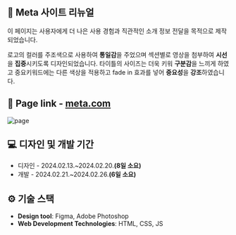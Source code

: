 ## 🥽 Meta 사이트 리뉴얼

이 페이지는 사용자에게 더 나은 사용 경험과 직관적인 소개 정보 전달을 목적으로 제작되었습니다.

로고의 컬러를 주조색으로 사용하여 **통일감**을 주었으며 섹션별로 영상을 첨부하여 **시선**을 **집중**시키도록 디자인되었습니다.
타이틀의 사이즈는 더욱 키워 **구분감**을 느끼게 하였고 중요키워드에는 다른 색상을 적용하고 fade in 효과를 넣어 **중요성**을 **강조**하였습니다. 

## 🔗 Page link - [meta.com](https://minji0164.github.io/meta/)

![page](https://github.com/minji0164/meta/blob/main/page.gif?raw=true)

## 💻 디자인 및 개발 기간

+ 디자인 - 2024.02.13.~2024.02.20.**(8일 소요)**
+ 개발 - 2024.02.21.~2024.02.26.**(6일 소요)**

## ⚙ 기술 스택

+ **Design tool**: Figma, Adobe Photoshop
+ **Web Development Technologies**: HTML, CSS, JS
